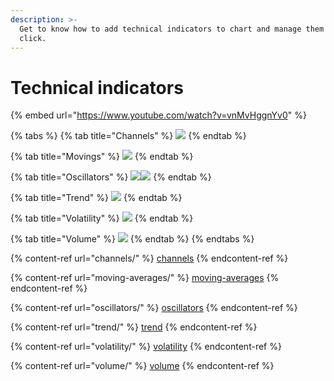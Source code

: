 ```yaml
---
description: >-
  Get to know how to add technical indicators to chart and manage them in one
  click.
---
```


# Technical indicators

{% embed url="https://www.youtube.com/watch?v=vnMvHggnYv0" %}

{% tabs %}
{% tab title="Channels" %}
![](<../../../.gitbook/assets/image (350).png>)
{% endtab %}

{% tab title="Movings" %}
![](<../../../.gitbook/assets/image (352) (1).png>)
{% endtab %}

{% tab title="Oscillators" %}
![](<../../../.gitbook/assets/image (356) (1) (1) (1).png>)![](<../../../.gitbook/assets/image (354) (1).png>)
{% endtab %}

{% tab title="Trend" %}
![](<../../../.gitbook/assets/image (355) (1) (1) (1).png>)
{% endtab %}

{% tab title="Volatility" %}
![](<../../../.gitbook/assets/image (351).png>)
{% endtab %}

{% tab title="Volume" %}
![](<../../../.gitbook/assets/image (353) (1).png>)
{% endtab %}
{% endtabs %}

{% content-ref url="channels/" %}
[channels](channels/)
{% endcontent-ref %}

{% content-ref url="moving-averages/" %}
[moving-averages](moving-averages/)
{% endcontent-ref %}

{% content-ref url="oscillators/" %}
[oscillators](oscillators/)
{% endcontent-ref %}

{% content-ref url="trend/" %}
[trend](trend/)
{% endcontent-ref %}

{% content-ref url="volatility/" %}
[volatility](volatility/)
{% endcontent-ref %}

{% content-ref url="volume/" %}
[volume](volume/)
{% endcontent-ref %}

